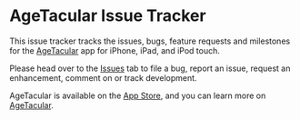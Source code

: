 # AgeTacular Issue Tracker

This issue tracker tracks the issues, bugs, feature requests and milestones for the [AgeTacular](http://cmh-apps.com/AgeTacular) app for iPhone, iPad, and iPod touch.

Please head over to the [Issues](https://github.com/cmhgit/AgeTacular/issues) tab to file a bug, report an issue, request an enhancement, comment on or track development.

AgeTacular is available on the [App Store](https://appsto.re/us/7FKOkb.i), and you can learn more on [AgeTacular](http://cmh-apps.com/AgeTacular).
